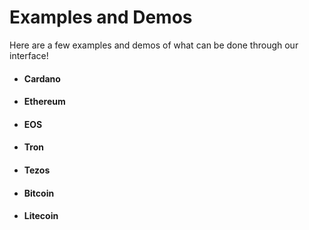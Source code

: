 # Examples and Demos


Here are a few examples and demos of what can be done through our interface!

- #### Cardano 
- #### Ethereum
- #### EOS
- #### Tron
- #### Tezos
- #### Bitcoin
- #### Litecoin 

